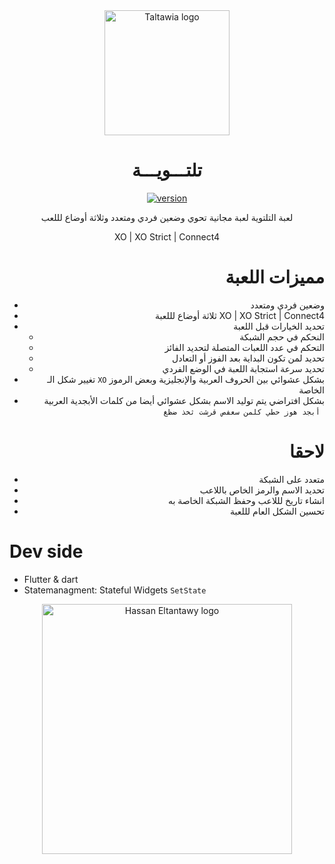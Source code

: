 <div align="center">

<img src="https://raw.githubusercontent.com/HasanEltantawy/taltawia/main/icon.png" alt='Taltawia logo' width="200"/>

# تلتـــويـــة

[![version](https://img.shields.io/badge/version-1.0.0-gray.svg)](https://github.com/HasanEltantawy/taltawia/)

لعبة التلتوية لعبة مجانية تحوي وضعين فردي ومتعدد وثلاثة أوضاع لللعب

XO | XO Strict | Connect4

<div align="right">

# مميزات اللعبة

- وضعين فردي ومتعدد
- ثلاثة أوضاع لللعبة XO | XO Strict | Connect4
- تحديد الخيارات قبل اللعبة
  - النحكم في حجم الشبكة
  - التحكم في عدد اللعبات المتصلة لتحديد الفائز
  - تحديد لمن تكون البداية بعد الفوز أو التعادل
  - تحديد سرعة استجابة اللعبة في الوضع الفردي
- تغيير شكل الـ `XO` بشكل عشوائي بين الحروف العربية والإنجليزية وبعض الرموز الخاصة
- بشكل افتراضي يتم توليد الاسم بشكل عشوائي أيضا من كلمات الأبجدية العربية `أبجد هوز حطي كلمن سعفص قرشت ثخذ ضظغ `

# لاحقا

- متعدد على الشبكة
- تحديد الاسم والرمز الخاص باللاعب
- انشاء تاريخ لللاعب وحفظ الشبكة الخاصة به
- تحسين الشكل العام لللعبة

<div align="Left">

# Dev side

- Flutter & dart
- Statemanagment: Stateful Widgets `SetState`

<div align="center">

<img src="https://raw.githubusercontent.com/HasanEltantawy/taltawia/main/7t.png" alt='Hassan Eltantawy logo' width="400"/>
